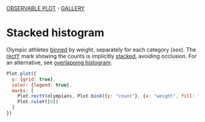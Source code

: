 <div style="color: grey; font: 13px/25.5px var(--sans-serif); text-transform: uppercase;"><h1 style="display: none;">Plot: Stacked histogram</h1><a href="/plot">Observable Plot</a> › <a href="/@observablehq/plot-gallery">Gallery</a></div>

# Stacked histogram

Olympic athletes [binned](https://observablehq.com/plot/transforms/bin) by weight, separately for each category (*sex*). The [rectY](https://observablehq.com/plot/marks/rect) mark showing the counts is implicitly [stacked](https://observablehq.com/plot/transforms/stack), avoiding occlusion. For an alternative, see [overlapping histogram](https://observablehq.com/@observablehq/plot-overlapping-histogram).

```js echo
Plot.plot({
  y: {grid: true},
  color: {legend: true},
  marks: [
    Plot.rectY(olympians, Plot.binX({y: "count"}, {x: "weight", fill: "sex"})),
    Plot.ruleY([0])
  ]
})
```

